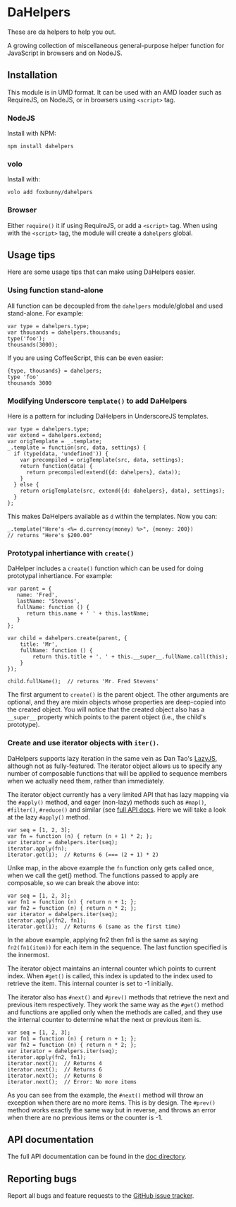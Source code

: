 # DaHelpers

These are da helpers to help you out.

A growing collection of miscellaneous general-purpose helper function for
JavaScript in browsers and on NodeJS.

## Installation

This module is in UMD format. It can be used with an AMD loader such as
RequireJS, on NodeJS, or in browsers using `<script>` tag.

### NodeJS

Install with NPM:

    npm install dahelpers


### volo

Install with:

    volo add foxbunny/dahelpers


### Browser

Either `require()` it if using RequireJS, or add a `<script>` tag. When using
with the `<script>` tag, the module will create a `dahelpers` global.

## Usage tips

Here are some usage tips that can make using DaHelpers easier.

### Using function stand-alone

All function can be decoupled from the `dahelpers` module/global and used
stand-alone. For example:

    var type = dahelpers.type;
    var thousands = dahelpers.thousands;
    type('foo');
    thousands(3000);

If you are using CoffeeScript, this can be even easier:

    {type, thousands} = dahelpers;
    type 'foo'
    thousands 3000

### Modifying Underscore `template()` to add DaHelpers

Here is a pattern for including DaHelpers in UnderscoreJS templates.

    var type = dahelpers.type;
    var extend = dahelpers.extend;
    var origTemplate = _.template;
    _.template = function(src, data, settings) {
      if (type(data, 'undefined')) {
        var precompiled = origTemplate(src, data, settings);
        return function(data) {
          return precompiled(extend({d: dahelpers}, data));
        }
      } else {
        return origTemplate(src, extend({d: dahelpers}, data), settings);
      }
    };


This makes DaHelpers available as `d` within the templates. Now you can:

    _.template("Here's <%= d.currency(money) %>", {money: 200})
    // returns "Here's $200.00"

### Prototypal inhertiance with `create()`

DaHelper includes a `create()` function which can be used for doing prototypal
inhertiance. For example:

    var parent = {
       name: 'Fred',
       lastName: 'Stevens',
       fullName: function () {
          return this.name + ' ' + this.lastName;
       }
    };

    var child = dahelpers.create(parent, {
        title: 'Mr',
        fullName: function () {
            return this.title + '. ' + this.__super__.fullName.call(this);
        }
    });

    child.fullName();  // returns 'Mr. Fred Stevens'

The first argument to `create()` is the parent object. The other arguments are
optional, and they are mixin objects whose properties are deep-copied into the
created object. You will notice that the created object also has a `__super__`
property which points to the parent object (i.e., the child's prototype).

### Create and use iterator objects with `iter()`.

DaHelpers supports lazy iteration in the same vein as Dan Tao's
[LazyJS](http://danieltao.com/lazy.js/), although not as fully-featured. The
iterator object allows us to specify any number of composable functions that
will be applied to sequence members when we actually need them, rather than
immediately.

The iterator object currently has a very limited API that has lazy mapping via
the `#apply()` method, and eager (non-lazy) methods such as `#map()`,
`#filter()`, `#reduce()` and similar (see [full API
docs](https://github.com/foxbunny/dahelpers/blob/master/doc/dahelpers.mkd#iterator-object).
Here we will take a look at the lazy `#apply()` method.

    var seq = [1, 2, 3];
    var fn = function (n) { return (n + 1) * 2; };
    var iterator = dahelpers.iter(seq);
    iterator.apply(fn);
    iterator.get(1);  // Returns 6 (=== (2 + 1) * 2)

Unlke map, in the above example the `fn` function only gets called once, when
we call the get() method. The functions passed to apply are composable, so we
can break the above into:

    var seq = [1, 2, 3];
    var fn1 = function (n) { return n + 1; };
    var fn2 = function (n) { return n * 2; };
    var iterator = dahelpers.iter(seq);
    iterator.apply(fn2, fn1);
    iterator.get(1);  // Returns 6 (same as the first time)

In the above example, applying fn2 then fn1 is the same as saying
`fn2(fn1(item))` for each item in the sequence. The last function specified is
the innermost.

The iterator object maintains an internal counter which points to current
index. When `#get()` is called, this index is updated to the index used to
retrieve the item. This internal counter is set to -1 initially.

The iterator also has `#next()` and `#prev()` methods that retrieve the next
and previous item respectively. They work the same way as the `#get()` method
and functions are applied only when the methods are called, and they use the
internal counter to determine what the next or previous item is.

    var seq = [1, 2, 3];
    var fn1 = function (n) { return n + 1; };
    var fn2 = function (n) { return n * 2; };
    var iterator = dahelpers.iter(seq);
    iterator.apply(fn2, fn1);
    iterator.next();  // Returns 4
    iterator.next();  // Returns 6
    iterator.next();  // Returns 8
    iterator.next();  // Error: No more items

As you can see from the example, the `#next()` method will throw an exception
when there are no more items. This is by design. The `#prev()` method works
exactly the same way but in reverse, and throws an error when there are no
previous items or the counter is -1.

## API documentation

The full API documentation can be found in the [doc
directory](https://github.com/foxbunny/dahelpers/blob/master/doc/dahelpers.mkd).

## Reporting bugs

Report all bugs and feature requests to the [GitHub issue
tracker](https://github.com/foxbunny/dahelpers/issues).
